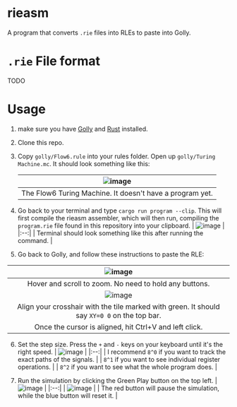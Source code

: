 # rieasm

A program that converts `.rie` files into RLEs to paste into Golly.

# `.rie` File format

TODO

# Usage

1. make sure you have [Golly](https://sourceforge.net/projects/golly/files/) and [Rust](https://www.rust-lang.org/tools/install) installed.

2. Clone this repo.

3. Copy `golly/Flow6.rule` into your rules folder. Open up `golly/Turing Machine.mc`. It should look something like this:

   | ![image](https://user-images.githubusercontent.com/49224759/169102690-671830f1-47ef-4f2c-a58e-61fc94749c04.png) |
   |:--:|
   | The Flow6 Turing Machine. It doesn't have a program yet. |

4. Go back to your terminal and type `cargo run program --clip`. This will first compile the rieasm assembler, which will then run, compiling the `program.rie` file found in this repository into your clipboard.
   | ![image](https://user-images.githubusercontent.com/49224759/169112146-7200754b-b4c9-4317-bfb1-db79eb675fb6.png) |
   |:--:|
   | Terminal should look something like this after running the command. |


5. Go back to Golly, and follow these instructions to paste the RLE:

  | ![image](https://user-images.githubusercontent.com/49224759/169105264-ee759a54-9f00-42d0-9187-622c06228fb4.png) |
  |:--:|
  | Hover and scroll to zoom. No need to hold any buttons. |
  | ![image](https://user-images.githubusercontent.com/49224759/169109031-2c85e079-807b-443d-beeb-13ed224b257a.png) |
  | Align your crosshair with the tile marked with green. It should say `XY=0 0` on the top bar. |
  | Once the cursor is aligned, hit Ctrl+V and left click. |

6. Set the step size. Press the `+` and `-` keys on your keyboard until it's the right speed.
   | ![image](https://user-images.githubusercontent.com/49224759/169106753-1dfaa5f7-6b77-4293-a4a0-f0155a62a35b.png) |
   |:--:|
   | I recommend `8^0` if you want to track the exact paths of the signals. |
   | `8^1` if you want to see individual register operations. |
   | `8^2` if you want to see what the whole program does. |

7. Run the simulation by clicking the Green Play button on the top left.
   | ![image](https://user-images.githubusercontent.com/49224759/169111090-f57aa923-8391-41a2-b970-225990f00878.png) |
   |:--:|
   | ![image](https://user-images.githubusercontent.com/49224759/169110580-d5408b94-1b32-4017-97a1-443d71b454b9.png) |
   | The red button will pause the simulation, while the blue button will reset it. |

